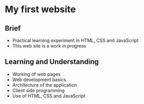# My first website

## Brief
- Practical learning experiment in HTML, CSS and JavaScript
- This web site is a work in progress

## Learning and Understanding
- Working of web pages
- Web development basics
- Architecture of the application 
- Client side programming
- Use of HTML, CSS and JavaScript
